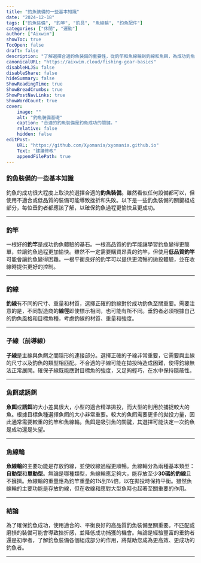 ```yaml
---
title: "釣魚裝備的一些基本知識"
date: "2024-12-18"
tags: ["釣魚裝備", "釣竿", "釣具", "魚線輪", "釣魚配件"]
categories: ["休閒", "運動"]
author: ["Aixwim"]
showToc: true
TocOpen: false
draft: false
description: "了解選擇合適釣魚裝備的重要性，從釣竿和魚線輪到釣線和魚餌，為成功釣魚做好準備。"
canonicalURL: "https://aixwim.cloud/fishing-gear-basics"
disableHLJS: false
disableShare: false
hideSummary: false
ShowReadingTime: true
ShowBreadCrumbs: true
ShowPostNavLinks: true
ShowWordCount: true
cover:
    image: ""
    alt: "釣魚裝備基礎"
    caption: "合適的釣魚裝備是釣魚成功的關鍵。"
    relative: false
    hidden: false
editPost:
    URL: "https://github.com/Xyomania/xyomania.github.io"
    Text: "建議修改"
    appendFilePath: true
---
```


### 釣魚裝備的一些基本知識

釣魚的成功很大程度上取決於選擇合適的**釣魚裝備**。雖然看似任何設備都可以，但使用不適合或低品質的裝備可能導致挫折和失敗。以下是一些釣魚裝備的關鍵組成部分，每位垂釣者都應該了解，以確保釣魚過程更愉快且更成功。

---

### 釣竿

一根好的**釣竿**是成功釣魚體驗的基石。一根高品質的釣竿能讓學習釣魚變得更簡單，並讓釣魚過程更加愉快。雖然不一定需要購買昂貴的釣竿，但使用**低品質釣竿**可能會讓釣魚變得困難。一根平衡良好的釣竿可以提供更流暢的拋投體驗，並在收線時提供更好的控制。

---

### 釣線

**釣線**有不同的尺寸、重量和材質，選擇正確的釣線對於成功釣魚至關重要。需要注意的是，不同製造商的**線徑**即使標示相同，也可能有所不同。垂釣者必須根據自己的釣魚風格和目標魚種，考慮釣線的材質、重量和強度。

---

### 子線（前導線）

**子線**是主線與魚餌之間隱形的連接部分。選擇正確的子線非常重要，它需要與主線的尺寸以及釣魚的類型相匹配。不合適的子線可能在拋投時造成困難，使得釣線無法正常展開。確保子線既能應對目標魚的強度，又足夠輕巧，在水中保持隱蔽性。

---

### 魚餌或誘餌

**魚餌**或**誘餌**的大小差異很大，小型的適合精準拋投，而大型的則用於捕捉較大的魚。根據目標魚種選擇魚餌的大小非常重要。較大的魚餌需要更多的拋投力量，因此通常需要較重的釣竿和魚線輪。魚餌是吸引魚的關鍵，其選擇可能決定一次釣魚是成功還是失望。

---

### 魚線輪

**魚線輪**的主要功能是存放釣線，並使收線過程更順暢。魚線輪分為兩種基本類型：**自動型**和**單動型**。無論是哪種類型，魚線輪應足夠大，能存放至少**30碼的釣線**且不擁擠。魚線輪的重量應為釣竿重量的1¼到1½倍，以在拋投時保持平衡。雖然魚線輪的主要功能是存放釣線，但在收線和應對大型魚時也起著至關重要的作用。

---

### 結論

為了確保釣魚成功，使用適合的、平衡良好的高品質釣魚裝備至關重要。不匹配或磨損的裝備可能會導致挫折感，並降低成功捕獲的機會。無論是經驗豐富的垂釣者還是初學者，了解釣魚裝備各個組成部分的作用，將幫助您成為更高效、更成功的釣魚者。

---
